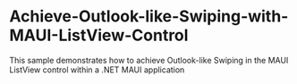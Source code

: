 # Achieve-Outlook-like-Swiping-with-MAUI-ListView-Control
This sample demonstrates how to achieve Outlook-like Swiping in the MAUI ListView control within a .NET MAUI application

